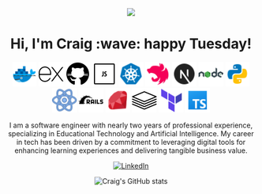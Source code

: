 <p align="center">
  <img align="center" src="https://github-readme-stats.vercel.app/api/top-langs/?username=craigdoescode">
</p>
<h1 align='center'>
    Hi, I'm Craig :wave: happy Tuesday!
</h1>
<p align="center">
    <img src="images/docker.png" alt="Docker" width="50" height="50" />
    <img src="images/express.png" alt="Express" width="50" height="50" />
    <img src="images/github.png" alt="Github" width="50" height="50" />
    <img src="images/javascript.png" alt="Javascript" width="50" height="50" />
    <img src="images/kubernetes.png" alt="Kubernetes" width="50" height="50" />
    <img src="images/nestJS.png" alt="NestJS" width="50" height="50" />
    <img src="images/nextjs.png" alt="NextJS" width="50" height="50" />
    <img src="images/nodejs.png" alt="NodeJS" width="50" height="50" />
    <img src="images/python.png" alt="Python" width="50" height="50" />
    <img src="images/react.png" alt="React" width="50" height="50" />
    <img src="images/ruby-on-rails.png" alt="Ruby on Rails" width="50" height="50" />
    <img src="images/ruby.png" alt="Ruby" width="50" height="50" />
    <img src="images/tech-stack.png" alt="Tech Stack" width="50" height="50" />
    <img src="images/terraform.png" alt="Terraform" width="50" height="50" />
    <img src="images/typescript.png" alt="Typescript" width="50" height="50" />
</p>

<p align="center">
  I am a software engineer with nearly two years of professional experience, specializing in Educational Technology and Artificial Intelligence. My career in tech has been driven by a commitment to leveraging digital tools for enhancing learning experiences and delivering tangible business value.
</p>
<p align="center">
  <a href="https://www.linkedin.com/in/craig-norford-9a33838a/">
    <img alt="LinkedIn" src="https://img.shields.io/badge/linkedin-%230077B5.svg?style=for-the-badge&logo=linkedin&logoColor=white"/>
  </a>
</p>
<p align="center">
  <img src="https://github-readme-stats.vercel.app/api?username=craigdoescode" alt="Craig's GitHub stats">
</p>
